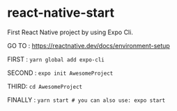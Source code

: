 # react-native-start
First React Native project by using Expo Cli. 


GO TO : https://reactnative.dev/docs/environment-setup

FIRST : `yarn global add expo-cli`

SECOND : `expo init AwesomeProject`

THIRD: `cd AwesomeProject`

FINALLY : `yarn start # you can also use: expo start`
